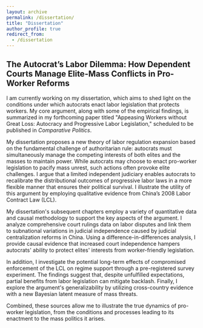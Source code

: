 ```yaml
---
layout: archive
permalink: /dissertation/
title: "Dissertation"
author_profile: true
redirect_from:
  - /dissertation
---
```



## The Autocrat’s Labor Dilemma: How Dependent Courts Manage Elite-Mass Conflicts in Pro-Worker Reforms

I am currently working on my dissertation, which aims to shed light on the conditions under which autocrats enact labor legislation that protects workers. My core argument, along with some of the empirical findings, is summarized in my forthcoming paper titled "Appeasing Workers without Great Loss: Autocracy and Progressive Labor Legislation," scheduled to be published in _Comparative Politics_.

My dissertation proposes a new theory of labor regulation expansion based on the fundamental challenge of authoritarian rule: autocrats must simultaneously manage the competing interests of both elites and the masses to maintain power. While autocrats may choose to enact pro-worker legislation to pacify mass unrest, such actions often provoke elite challenges. I argue that a limited independent judiciary enables autocrats to recalibrate the distributional outcomes of progressive labor laws in a more flexible manner that ensures their political survival. I illustrate the utility of this argument by employing qualitative evidence from China’s 2008 Labor Contract Law (LCL).

My dissertation's subsequent chapters employ a variety of quantitative data and causal methodology to support the key aspects of the argument. I analyze comprehensive court rulings data on labor disputes and link them to subnational variations in judicial independence caused by judicial centralization reforms in China. Using a difference-in-differences analysis, I provide causal evidence that increased court independence hampers autocrats' ability to protect elites' interests from worker-friendly legislation. 

In addition, I investigate the potential long-term effects of compromised enforcement of the LCL on regime support through a pre-registered survey experiment. The findings suggest that, despite unfulfilled expectations, partial benefits from labor legislation can mitigate backlash. Finally, I explore the argument's generalizability by utilizing cross-country evidence with a new Bayesian latent measure of mass threats.

Combined, these sources allow me to illustrate the true dynamics of pro-worker legislation, from the conditions and processes leading to its enactment to the mass politics it arises.

